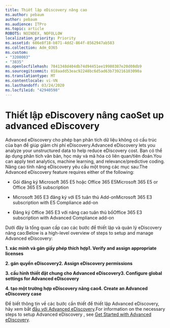 ```yaml
---
title: Thiết lập eDiscovery nâng cao
ms.author: pebaum
author: pebaum
ms.audience: ITPro
ms.topic: article
ROBOTS: NOINDEX, NOFOLLOW
localization_priority: Priority
ms.assetid: 686e8f18-b871-4dd2-864f-8562947ab583
ms.collection: Adm_O365
ms.custom:
- "3200003"
- "3835"
ms.openlocfilehash: 7841348d404db74d94451ee19980387e20d08db9
ms.sourcegitcommit: 018aadd53eac92248bc6d5ad63b739216103090a
ms.translationtype: MT
ms.contentlocale: vi-VN
ms.lasthandoff: 03/24/2020
ms.locfileid: "42940598"
---
```

# <a name="set-up-advanced-ediscovery"></a><span data-ttu-id="73a73-102">Thiết lập eDiscovery nâng cao</span><span class="sxs-lookup"><span data-stu-id="73a73-102">Set up advanced eDiscovery</span></span>

<span data-ttu-id="73a73-103">Advanced eDiscovery cho phép bạn phân tích dữ liệu không có cấu trúc của bạn để giúp giảm chi phí eDiscovery.</span><span class="sxs-lookup"><span data-stu-id="73a73-103">Advanced eDiscovery lets you analyze your unstructured data to help reduce eDiscovery cost.</span></span> <span data-ttu-id="73a73-104">Bạn có thể áp dụng phân tích văn bản, học máy và mã hóa có liên quan/tiên đoán.</span><span class="sxs-lookup"><span data-stu-id="73a73-104">You can apply text analytics, machine learning, and relevance/predictive coding.</span></span>  <span data-ttu-id="73a73-105">Nâng cao tính năng eDiscovery yêu cầu một trong các mục sau:</span><span class="sxs-lookup"><span data-stu-id="73a73-105">The Advanced eDiscovery feature requires either of the following:</span></span>

- <span data-ttu-id="73a73-106">Gói đăng ký Microsoft 365 E5 hoặc Office 365 E5</span><span class="sxs-lookup"><span data-stu-id="73a73-106">Microsoft 365 E5 or Office 365 E5 subscription</span></span>

- <span data-ttu-id="73a73-107">Microsoft 365 E3 đăng ký với E5 tuân thủ Add-on</span><span class="sxs-lookup"><span data-stu-id="73a73-107">Microsoft 365 E3 subscription with E5 Compliance add-on</span></span>

- <span data-ttu-id="73a73-108">Đăng ký Office 365 E3 với nâng cao tuân thủ bổ</span><span class="sxs-lookup"><span data-stu-id="73a73-108">Office 365 E3 subscription with Advanced Compliance add-on</span></span>

<span data-ttu-id="73a73-109">Dưới đây là tổng quan cấp cao các bước để thiết lập và quản lý eDiscovery nâng cao:</span><span class="sxs-lookup"><span data-stu-id="73a73-109">Below is a high-level overview of steps to setup and manage Advanced eDiscovery:</span></span>

<span data-ttu-id="73a73-110">**1. xác minh và gán giấy phép thích hợp**</span><span class="sxs-lookup"><span data-stu-id="73a73-110">**1. Verify and assign appropriate licenses**</span></span>

<span data-ttu-id="73a73-111">**2. gán quyền eDiscovery**</span><span class="sxs-lookup"><span data-stu-id="73a73-111">**2. Assign eDiscovery permissions**</span></span>

<span data-ttu-id="73a73-112">**3. cấu hình thiết đặt chung cho Advanced eDiscovery**</span><span class="sxs-lookup"><span data-stu-id="73a73-112">**3. Configure global settings for Advanced eDiscovery**</span></span>

<span data-ttu-id="73a73-113">**4. tạo một trường hợp eDiscovery nâng cao**</span><span class="sxs-lookup"><span data-stu-id="73a73-113">**4. Create an Advanced eDiscovery case**</span></span>

<span data-ttu-id="73a73-114">Để biết thông tin về các bước cần thiết để thiết lập Advanced eDiscovery, hãy xem bắt [đầu với Advanced eDiscovery](https://docs.microsoft.com/microsoft-365/compliance/get-started-with-advanced-ediscovery?view=o365-worldwide).</span><span class="sxs-lookup"><span data-stu-id="73a73-114">For information on the necessary steps to setup Advanced eDiscovery , see  [Get Started with Advanced eDiscovery](https://docs.microsoft.com/microsoft-365/compliance/get-started-with-advanced-ediscovery?view=o365-worldwide).</span></span>
